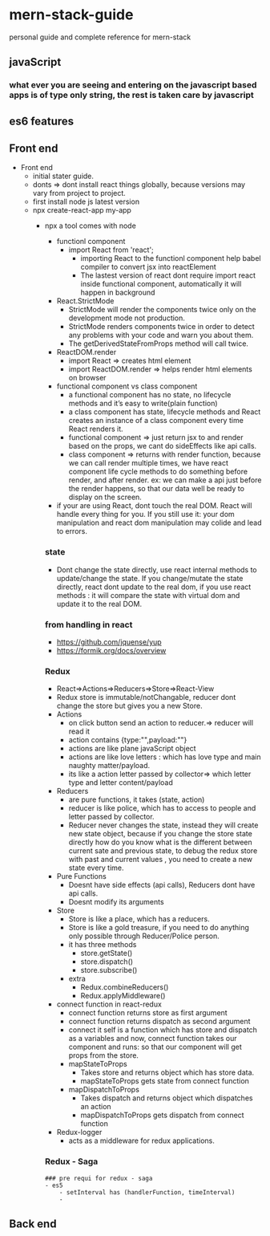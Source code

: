 # mern-stack-guide
personal guide and complete reference for mern-stack
## javaScript
### what ever you are seeing and entering on the javascript based apps is of type only string, the rest is taken care by javascript
## es6 features

## Front end
- Front end
    - initial stater guide.
    - donts => dont install react things globally, because versions may vary from project to project.
    - first install node js latest version
    - npx create-react-app my-app 
      - npx a tool comes with node
		- functionl component 
			- import React from 'react';
				- importing React to the functionl component help babel compiler to convert jsx into reactElement
				- The lastest version of react dont require import react inside functional component, automatically it will happen in background
		- React.StrictMode
			- StrictMode will render the components twice only on the development mode not production.
			- StrictMode renders components twice in order to detect any problems with your code and warn you about them.
			- The getDerivedStateFromProps method will call twice.
		- ReactDOM.render
			- import React => creates html element
			- import ReactDOM.render => helps render html elements on browser
		- functional component vs class component
			- a functional component has no state, no lifecycle methods and it’s easy to write(plain function)
			- a class component has state, lifecycle methods and React creates an instance of a class component every time React renders it.
			- functional component => just return jsx to and render based on the props, we cant do sideEffects like api calls.
			- class component => returns with render function, because we can call render multiple times, we have react component life cycle methods to do something before render, and after render. ex: we can make a api just before the render happens, so that our data well be ready to display on the screen.
		- if your are using React, dont touch the real DOM. React will handle every thing for you. If you still use it: your dom manipulation and react dom manipulation may colide and lead to errors.

		### state
		- Dont change the state directly, use react internal methods to update/change the state. If you change/mutate the state directly, react dont update to the real dom, if you use react methods : it will compare the state with virtual dom and update it to the real DOM.
		### from handling in react
		- https://github.com/jquense/yup
		- https://formik.org/docs/overview
		### Redux
		- React=>Actions=>Reducers=>Store=>React-View
		- Redux store is immutable/notChangable, reducer dont change the store but gives you a new Store.
		- Actions
			- on click button send an action to reducer.=> reducer will read it
			- action contains {type:"",payload:""}
			- actions are like plane javaScript object
			- actions are like love letters : which has love type and main naughty matter/payload.
			- its like a action letter passed by collector=> which letter type and letter content/payload
		- Reducers
			- are pure functions, it takes (state, action)
			- reducer is like police, which has to access to people and letter passed by collector.
			- Reducer never changes the state, instead they will create new state object, because if you change the store state directly how do you know what is the different between current sate and previous state, to debug the redux store with past and current values , you need to create a new state every time.
		- Pure Functions
			- Doesnt have side effects (api calls), Reducers dont have api calls.
			- Doesnt modify its arguments
		- Store
			- Store is like a place, which has a reducers.
			- Store is like a gold treasure, if you need to do anything only possible through Reducer/Police person.
			- it has three methods
				- store.getState()
				- store.dispatch()
				- store.subscribe()
			- extra
				- Redux.combineReducers()
				- Redux.applyMiddleware()
		- connect function in react-redux
			- connect function returns store as first argument
			- connect function returns dispatch as second argument
			- connect it self is a function which has store and dispatch as a variables and now, connect function takes our component and runs: so that our component will get props from the store.
			- mapStateToProps
				- Takes store and returns object which has store data.
				- mapStateToProps gets state from connect function
			- mapDispatchToProps
				- Takes dispatch and returns object which dispatches an action
				- mapDispatchToProps gets dispatch from connect function
		- Redux-logger
			- acts as a middleware for redux applications.
		### Redux - Saga
			### pre requi for redux - saga
			- es5
				- setInterval has (handlerFunction, timeInterval)
				- 
			
## Back end

